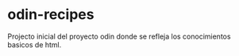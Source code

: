 # odin-recipes
Projecto inicial del proyecto odin donde
se refleja los conocimientos basicos
de html.